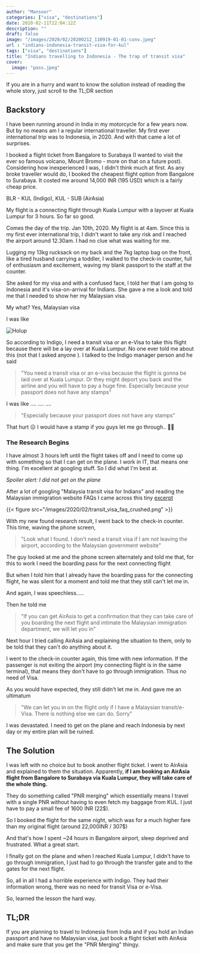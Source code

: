 ```yaml
---
author: "Mansoor"
categories: ["visa", "destinations"]
date: 2020-02-11T22:04:12Z
description: ""
draft: false
image: "/images/2020/02/20200212_110919-01-01-conv.jpeg"
url : "indians-indonesia-transit-visa-for-kul"
tags: ["visa", "destinations"]
title: "Indians travelling to Indonesia - The trap of transit visa"
cover:
  image: "pass.jpeg"
---
```



If you are in a hurry and want to know the solution instead of reading the whole story, just scroll to the TL;DR section

## Backstory

I have been running around in India in my motorcycle for a few years now. But by no means am I a regular international traveller. My first ever international trip was to Indonesia, in 2020. And with that came a lot of surprises.

I booked a flight ticket from Bangalore to Surabaya (I wanted to visit the ever so famous volcano, Mount Bromo - more on that on a future post). Considering how inexperienced I was, I didn't think much at first. As any broke traveller would do, I booked the cheapest flight option from Bangalore to Surabaya. It costed me around 14,000 INR (195 USD) which is  a fairly cheap price.

BLR - KUL (Indigo), KUL - SUB (AirAsia)

My flight is a connecting flight through Kuala Lumpur with a layover at Kuala Lumpur for 3 hours. So far so good.

Comes the day of the trip. Jan 10th, 2020. My flight is at 4am. Since this is my first ever international trip, I didn't want to take any risk and I reached the airport around 12.30am. I had no clue what was waiting for me.

Lugging my 13kg rucksack on my back and the 7kg laptop bag on the front, like a tired husband carrying a toddler, I walked to the check-in counter, full of enthusiasm and excitement, waving my blank passport to the staff at the counter.

She asked for my visa and with a confused face, I told her that I am going to Indonesia and it's visa-on-arrival for Indians. She gave a me a look and told me that I needed to show her my Malaysian visa.

My what? Yes, Malaysian visa

I was like

![Holup](holup_meme.png)

So according to Indigo, I need a transit visa or an e-Visa to take this flight because there will be a lay over at Kuala Lumpur. No one ever told me about this (not that I asked anyone ). I talked to the Indigo manager person and he said

> "You need a transit visa or an e-visa because the flight is gonna be laid over at Kuala Lumpur. Or they might deport you back and the airline and you will have to pay a huge fine. Especially because your passport does not have any stamps"

I was like .... .... ....

> "Especially because your passport does not have any stamps"

That hurt ☹️ I would have a stamp if you guys let me go through.. 🤷‍♂️

### The Research Begins

I have almost 3 hours left until the flight takes off and I need to come up with something so that I can get on the plane. I work in IT, that means one thing. I'm excellent at googling stuff. So I did what I'm best at.

_Spoiler alert: I did not get on the plane_

After a lot of googling "Malaysia transit visa for Indians" and reading the Malaysian immigration website FAQs I came across this tiny [excerpt](https://www.kln.gov.my/web/ind_chennai/faqs)

{{< figure src="/images/2020/02/transit_visa_faq_crushed.png" >}}

With my new found research result, I went back to the check-in counter. This time, waving the phone screen,

> "Look what I found. I don't need a transit visa if I am not leaving the airport, according to the Malaysian government website"

The guy looked at me and the phone screen alternately and told me that, for this to work I need the boarding pass for the next connecting flight

But when I told him that I already have the boarding pass for the connecting flight, he was silent for a moment and told me that they still can't let me in.

And again, I was speechless.....

Then he told me

> "If you can get AirAsia to get a confirmation that they can take care of you boarding the next flight and intimate the Malaysian immigration department, we will let you in"

Next hour I tried calling AirAsia and explaining the situation to them, only to be told that they can't do anything about it.

I went to the check-in counter again, this time with new information. If the passenger is not exiting the airport (my connecting flight is in the same terminal), that means they don't have to go through immigration. Thus no need of Visa.

As you would have expected, they still didn't let me in. And gave me an ultimatum

> "We can let you in on the flight only if I have a Malaysian transit/e-Visa. There is nothing else we can do. Sorry"

I was devastated. I need to get on the plane and reach Indonesia by next day or my entire plan will be ruined.

## The Solution

I was left with no choice but to book another flight ticket. I went to AirAsia and explained to them the situation. Apparently, **if I am booking an AirAsia flight from Bangalore to Surabaya via Kuala Lumpur, they will take care of the whole thing.**

They do something called "PNR merging" which essentially means I travel with a single PNR without having to even fetch my baggage from KUL. I just have to pay a small fee of 1600 INR (22$).

So I booked the flight for the same night, which was for a much higher fare than my original flight (around 22,000INR / 307$)

And that's how I spent ~24 hours in Bangalore airport, sleep deprived and frustrated. What a great start.

I finally got on the plane and when I reached Kuala Lumpur, I didn't have to go through immigration, I just had to go through the transfer gate and to the gates for the next flight.

So, all in all I had a horrible experience with Indigo. They had their information wrong, there was no need for transit Visa or e-Visa.

So, learned the lesson the hard way.

## TL;DR

If you are planning to travel to Indonesia from India and if you hold an Indian passport and have no Malaysian visa, just book a flight ticket with AirAsia and make sure that you get the "PNR Merging" thingy.

